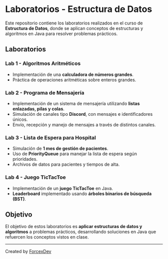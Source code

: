 # Laboratorios - Estructura de Datos

Este repositorio contiene los laboratorios realizados en el curso de **Estructura de Datos**, donde se aplican conceptos de estructuras y algoritmos en Java para resolver problemas prácticos.

## Laboratorios

### Lab 1 - Algoritmos Aritméticos
- Implementación de una **calculadora de números grandes**.
- Práctica de operaciones aritméticas sobre enteros grandes.

### Lab 2 - Programa de Mensajería
- Implementación de un sistema de mensajería utilizando **listas enlazadas, pilas y colas**.
- Simulación de canales tipo **Discord**, con mensajes e identificadores únicos.
- Envío, recepción y manejo de mensajes a través de distintos canales.

### Lab 3 - Lista de Espera para Hospital
- Simulación de **1 mes de gestión de pacientes**.
- Uso de **PriorityQueue** para manejar la lista de espera según prioridades.
- Archivos de datos para pacientes y tiempos de alta.

### Lab 4 - Juego TicTacToe
- Implementación de un **juego TicTacToe** en Java.
- **Leaderboard** implementado usando **árboles binarios de búsqueda (BST)**.

## Objetivo
El objetivo de estos laboratorios es **aplicar estructuras de datos y algoritmos** a problemas prácticos, desarrollando soluciones en Java que refuercen los conceptos vistos en clase.

---

Created by [ForcexDev](github.com/ForcexDev)

